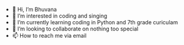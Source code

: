 - 👋 Hi, I’m Bhuvana
- 👀 I’m interested in coding and singing
- 🌱 I’m currently learning coding in Python and 7th grade curiculam 
- 💞️ I’m looking to collaborate on nothing too special 
- 📫 How to reach me via email 

<!---
tumma2009/tumma2009 is a ✨ special ✨ repository because its `README.md` (this file) appears on your GitHub profile.
You can click the Preview link to take a look at your changes.
--->
